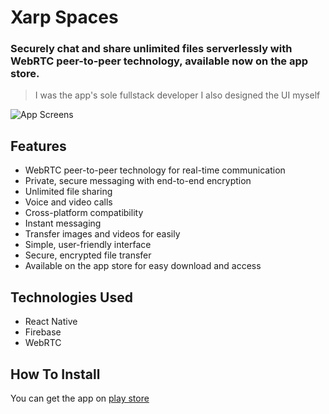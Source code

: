 # Xarp Spaces
### Securely chat and share unlimited files serverlessly with WebRTC peer-to-peer technology, available now on the app store.
> I was the app's sole fullstack developer
> I also designed the UI myself

![App Screens](IMG/longmockup.png)
## Features
- WebRTC peer-to-peer technology for real-time communication
- Private, secure messaging with end-to-end encryption
- Unlimited file sharing
- Voice and video calls
- Cross-platform compatibility
- Instant messaging
- Transfer images and videos for easily
- Simple, user-friendly interface
- Secure, encrypted file transfer
- Available on the app store for easy download and access

## Technologies Used
- React Native
- Firebase
- WebRTC

## How To Install
You can get the app on [play store]()
<br/>
<br/>

